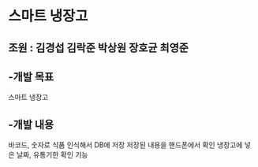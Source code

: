 # 스마트 냉장고
## 조원 : 김경섭 김락준 박상원 장호균 최영준
## -개발 목표
스마트 냉장고
## -개발 내용
바코드, 숫자로 식품 인식해서 DB에 저장
저장된 내용을 핸드폰에서 확인
냉장고에 넣은 날짜, 유통기한 확인 기능

